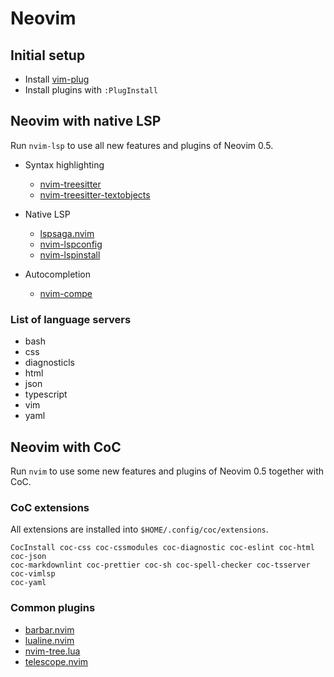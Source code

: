 # Neovim

## Initial setup

- Install [vim-plug](https://github.com/junegunn/vim-plug)
- Install plugins with `:PlugInstall`

## Neovim with native LSP

Run `nvim-lsp` to use all new features and plugins of Neovim 0.5.

- Syntax highlighting
  - [nvim-treesitter](https://github.com/nvim-treesitter/nvim-treesitter)
  - [nvim-treesitter-textobjects](https://github.com/nvim-treesitter/nvim-treesitter-textobjects)

- Native LSP
  - [lspsaga.nvim](https://github.com/glepnir/lspsaga.nvim)
  - [nvim-lspconfig](https://github.com/neovim/nvim-lspconfig)
  - [nvim-lspinstall](https://github.com/kabouzeid/nvim-lspinstall)

- Autocompletion
  - [nvim-compe](https://github.com/hrsh7th/nvim-compe)

### List of language servers

- bash
- css
- diagnosticls
- html
- json
- typescript
- vim
- yaml

## Neovim with CoC

Run `nvim` to use some new features and plugins of Neovim 0.5 together with CoC.

### CoC extensions

All extensions are installed into `$HOME/.config/coc/extensions`.

```vim
CocInstall coc-css coc-cssmodules coc-diagnostic coc-eslint coc-html coc-json
coc-markdownlint coc-prettier coc-sh coc-spell-checker coc-tsserver coc-vimlsp
coc-yaml
```

### Common plugins

- [barbar.nvim](https://github.com/romgrk/barbar.nvim)
- [lualine.nvim](https://github.com/hoob3rt/lualine.nvim)
- [nvim-tree.lua](https://github.com/kyazdani42/nvim-tree.lua)
- [telescope.nvim](https://github.com/nvim-telescope/telescope.nvim)
